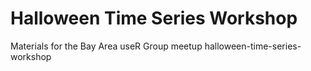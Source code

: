 
<!-- README.md is generated from README.Rmd. Please edit that file -->

# Halloween Time Series Workshop

<!-- badges: start -->

<!-- badges: end -->

Materials for the Bay Area useR Group meetup
halloween-time-series-workshop
